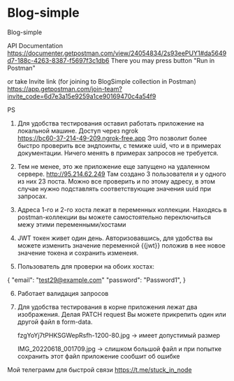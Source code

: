 # Blog-simple

Blog-simple

API Documentation
https://documenter.getpostman.com/view/24054834/2s93eePUY1#da5649d7-188c-4263-8387-f5697f3c1db6
There you may press button "Run in Postman"

or take Invite link (for joining to BlogSimple collection in Postman)
https://app.getpostman.com/join-team?invite_code=6d7e3a15e9259a1ce90169470c4a54f9

PS

1. Для удобства тестирования оставил работать приложение на локальной машине. Доступ через ngrok  
    https://bc60-37-214-49-209.ngrok-free.app
   Это позволит более быстро проверить все эндпоинты, с темиже uuid, что и в примерах документации. Ничего менять в примерах запросов не требуется.

2. Тем не менее, это же приложение еще запущено на удаленном сервере.
   http://95.214.62.249
   Там создано 3 пользователя и у одного из них 23 поста. Можно все проверить и по этому адресу, в этом случае нужно подставлять соответствующие значения uuid при запросах.

3. Адреса 1-го и 2-го хоста лежат в переменных коллекции. Находясь в postman-коллекции вы можете самостоятельно переключиться межу этими переменными/хостами

4. JWT токен живет один день. Авторизовавшись, для удобства вы можете изменить значение переменной {{jwt}} положив в нее новое значение токена и сохранить изменеия.

5. Пользователь для проверки на обоих хостах:

{
"email": "test29@example.com"
"password": "Password1",
}

6. Работает валидация запросов

7. Для удобства тестирования в корне приложения лежат два изображения. Делая PATCH request Вы можете прикрепить один или другой файл в form-data.

   fzgYoYj7tPHKSGWepRsfh-1200-80.jpg -> имеет допустимый размер

   IMG_20220618_001709.jpg -> слишком большой файл и при попытке сохранить этот файл приложение сообшит об ошибке

Мой телеграмм для быстрой связи https://t.me/stuck_in_node
